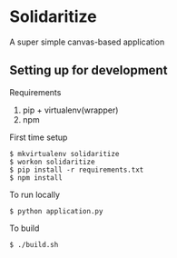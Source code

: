 # Solidaritize
A super simple canvas-based application

## Setting up for development

Requirements

1. pip + virtualenv(wrapper)
2. npm

First time setup

    $ mkvirtualenv solidaritize
    $ workon solidaritize
    $ pip install -r requirements.txt
    $ npm install

To run locally

    $ python application.py

To build

    $ ./build.sh

